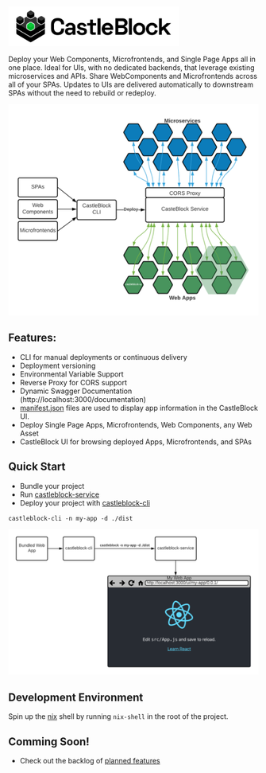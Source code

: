 <img src="./assets/brand/Logo.png" height="80px" />

Deploy your Web Components, Microfrontends, and Single Page Apps all in one place. Ideal for UIs, with no dedicated backends, that leverage existing microservices and APIs. Share WebComponents and Microfrontends across all of your SPAs. Updates to UIs are delivered automatically to downstream SPAs without the need to rebuild or redeploy.

![diagram of castleblock high level concept](./castleblock-concept.png "Castleblock high-level concept")

## Features:

- CLI for manual deployments or continuous delivery
- Deployment versioning
- Environmental Variable Support
- Reverse Proxy for CORS support
- Dynamic Swagger Documentation (http://localhost:3000/documentation)
- [manifest.json](https://developer.mozilla.org/en-US/docs/Mozilla/Add-ons/WebExtensions/manifest.json) files are used to display app information in the CastleBlock UI.
- Deploy Single Page Apps, Microfrontends, Web Components, any Web Asset
- CastleBlock UI for browsing deployed Apps, Microfrontends, and SPAs

## Quick Start

- Bundle your project
- Run [castleblock-service](./castleblock-service)
- Deploy your project with [castleblock-cli](./castleblock-ui)

```
castleblock-cli -n my-app -d ./dist
```

![diagram of how to use castleblock](./castleblock-usage-diagram.png "Castleblock usage diagram")

## Development Environment

Spin up the [nix](https://nixos.org/guides/install-nix.html) shell by running `nix-shell` in the root of the project.

## Comming Soon!

- Check out the backlog of [planned features](https://github.com/greymatter-io/castleblock/issues?q=is%3Aopen+is%3Aissue+label%3Aenhancement)
